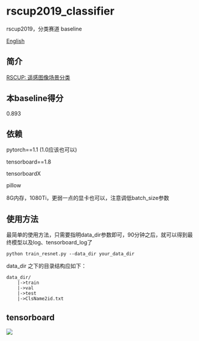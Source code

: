 # rscup2019_classifier
rscup2019，分类赛道 baseline

[English](https://github.com/Parker-Lyu/rscup2019_classifier/blob/master/README.md)

## 简介
[RSCUP: 遥感图像场景分类](http://rscup.bjxintong.com.cn/#/theme/1)

## 本baseline得分
0.893

## 依赖
pytorch==1.1 (1.0应该也可以)

tensorboard==1.8

tensorboardX 

pillow

8G内存，1080Ti，更弱一点的显卡也可以，注意调低batch_size参数

## 使用方法
最简单的使用方法，只需要指明data_dir参数即可，90分钟之后，就可以得到最终模型以及log、tensorboard_log了
```
python train_resnet.py --data_dir your_data_dir
```

data_dir 之下的目录结构应如下：
```
data_dir/
    |->train
    |->val
    |->test
    |->ClsName2id.txt
```

## tensorboard
![](https://github.com/Parker-Lyu/rscup2019_classifier/blob/master/train.png)